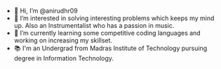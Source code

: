- 👋 Hi, I’m @anirudhr09
- 👀 I’m interested in solving interesting problems which keeps my mind up. Also an Instrumentalist who has a passion in music.
- 🌱 I’m currently learning some competitive coding languages and working on increasing my skillset.
- 📚 I'm an Undergrad from Madras Institute of Technology pursuing degree in Information Technology.

<!---
anirudhr09/anirudhr09 is a ✨ special ✨ repository because its `README.md` (this file) appears on your GitHub profile.
You can click the Preview link to take a look at your changes.
--->
